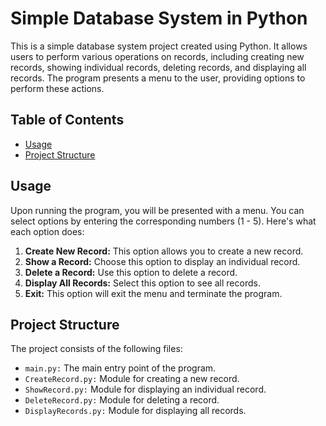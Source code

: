 <h1>Simple Database System in Python</h1>

<p>This is a simple database system project created using Python. It allows users to perform various operations on records, including creating new records, showing individual records, deleting records, and displaying all records. The program presents a menu to the user, providing options to perform these actions.</p>

<h2>Table of Contents</h2>
<ul>
    <li><a href="#usage">Usage</a></li>
    <li><a href="#project-structure">Project Structure</a></li>
</ul>

<h2 id="usage">Usage</h2>

<p>Upon running the program, you will be presented with a menu. You can select options by entering the corresponding numbers (1 - 5). Here's what each option does:</p>

<ol>
    <li><strong>Create New Record:</strong> This option allows you to create a new record.</li>
    <li><strong>Show a Record:</strong> Choose this option to display an individual record.</li>
    <li><strong>Delete a Record:</strong> Use this option to delete a record.</li>
    <li><strong>Display All Records:</strong> Select this option to see all records.</li>
    <li><strong>Exit:</strong> This option will exit the menu and terminate the program.</li>
</ol>

<h2 id="project-structure">Project Structure</h2>

<p>The project consists of the following files:</p>

<ul>
    <li><code>main.py:</code> The main entry point of the program.</li>
    <li><code>CreateRecord.py:</code> Module for creating a new record.</li>
    <li><code>ShowRecord.py:</code> Module for displaying an individual record.</li>
    <li><code>DeleteRecord.py:</code> Module for deleting a record.</li>
    <li><code>DisplayRecords.py:</code> Module for displaying all records.</li>
</ul>
